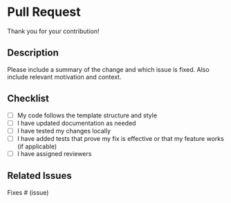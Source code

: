 # Pull Request

Thank you for your contribution!

## Description

Please include a summary of the change and which issue is fixed. Also include relevant motivation and context.

## Checklist

- [ ] My code follows the template structure and style
- [ ] I have updated documentation as needed
- [ ] I have tested my changes locally
- [ ] I have added tests that prove my fix is effective or that my feature works (if applicable)
- [ ] I have assigned reviewers

## Related Issues

Fixes # (issue)
